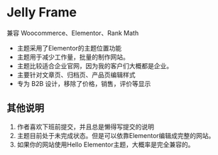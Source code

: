 # Jelly Frame

兼容 Woocommerce、Elementor、Rank Math

- 主题采用了Elementor的主题位置功能
- 主题用于减少工作量，批量的制作网站。
- 主题比较适合企业官网，因为我的客户们大概都是企业。
- 主要针对文章页、归档页、产品页编辑样式
- 专为 B2B 设计，移除了价格，销售，评价等显示

## 其他说明

1. 作者喜欢下班前提交，并且总是懒得写提交的说明
2. 主题目前处于未完成状态。但是可以依靠Elementor编辑成完整的网站。
3. 如果你的网站使用Hello Elementor主题，大概率是完全兼容的。